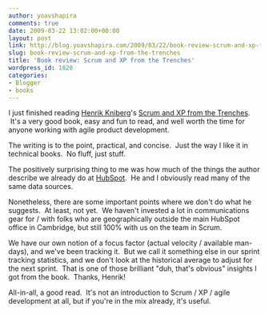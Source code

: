 ```yaml
---
author: yoavshapira
comments: true
date: 2009-03-22 13:02:00+00:00
layout: post
link: http://blog.yoavshapira.com/2009/03/22/book-review-scrum-and-xp-from-the-trenches/
slug: book-review-scrum-and-xp-from-the-trenches
title: 'Book review: Scrum and XP from the Trenches'
wordpress_id: 1828
categories:
- Blogger
- books
---
```


I just finished reading [Henrik Kniberg](http://blog.crisp.se/henrikkniberg)'s [Scrum and XP from the Trenches](http://www.infoq.com/minibooks/scrum-xp-from-the-trenches).  It's a very good book, easy and fun to read, and well worth the time for anyone working with agile product development.

  


The writing is to the point, practical, and concise.  Just the way I like it in technical books.  No fluff, just stuff.

  


The positively surprising thing to me was how much of the things the author describe we already do at [HubSpot](http://www.hubspot.com).  He and I obviously read many of the same data sources.

  


Nonetheless, there are some important points where we don't do what he suggests.  At least, not yet.  We haven't invested a lot in communications gear for / with folks who are geographically outside the main HubSpot office in Cambridge, but still 100% with us on the team in Scrum.

  


We have our own notion of a focus factor (actual velocity / available man-days), and we've been tracking it.  But we call it something else in our sprint tracking statistics, and we don't look at the historical average to adjust for the next sprint.  That is one of those brilliant "duh, that's obvious" insights I got from the book.  Thanks, Henrik!

  


All-in-all, a good read.  It's not an introduction to Scrum / XP / agile development at all, but if you're in the mix already, it's useful.
